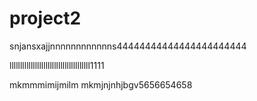 # project2
snjansxajjnnnnnnnnnnnns44444444444444444444444

llllllllllllllllllllllllllllllllllllll1111

mkmmmimijmilm
mkmjnjnhjbgv5656654658